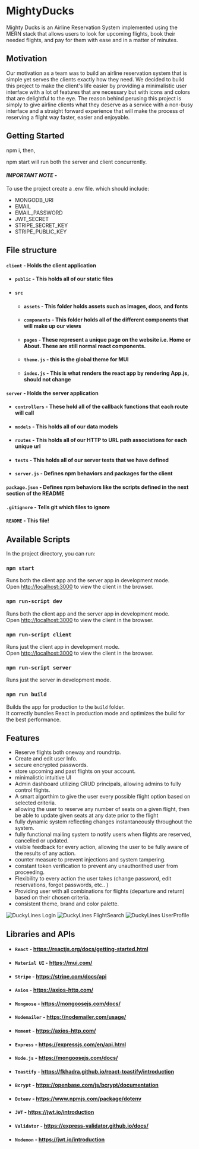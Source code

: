 
# MightyDucks

Mighty Ducks is an Airline Reservation System implemented using the MERN stack that allows users to look for upcoming flights, book their needed flights, and pay for them with ease and in a matter of minutes.


## Motivation

Our motivation as a team was to build an airline reservation system that is simple yet serves the clients exactly how they need. We decided to build this 
project to make the client's life easier by providing a minimalistic user interface with a lot of features that are necessary but with
icons and colors that are delightful to the eye. The reason behind perusing this project is simply to give airline clients what they deserve as a service with 
a non-busy interface and a straight forward experience that will make the process of reserving a flight way faster, easier and enjoyable.

## Getting Started
npm i, then,

npm start will run both the server and client concurrently.

#### _**IMPORTANT NOTE**_ - 
To use the project create a .env file. 
which should include:
- MONGODB_URI
- EMAIL
- EMAIL_PASSWORD 
- JWT_SECRET 
- STRIPE_SECRET_KEY
- STRIPE_PUBLIC_KEY 

## File structure
#### `client` - Holds the client application
- #### `public` - This holds all of our static files
- #### `src`
    - #### `assets` - This folder holds assets such as images, docs, and fonts
    - #### `components` - This folder holds all of the different components that will make up our views
    - #### `pages` - These represent a unique page on the website i.e. Home or About. These are still normal react components.
    - #### `theme.js` - this is the global theme for MUI
    - #### `index.js` - This is what renders the react app by rendering App.js, should not change
#### `server` - Holds the server application
- #### `controllers` - These hold all of the callback functions that each route will call
- #### `models` - This holds all of our data models
- #### `routes` - This holds all of our HTTP to URL path associations for each unique url
- #### `tests` - This holds all of our server tests that we have defined
- #### `server.js` - Defines npm behaviors and packages for the client
#### `package.json` - Defines npm behaviors like the scripts defined in the next section of the README
#### `.gitignore` - Tells git which files to ignore
#### `README` - This file!


## Available Scripts

In the project directory, you can run:


### `npm start`

Runs both the client app and the server app in development mode.<br>
Open [http://localhost:3000](http://localhost:3000) to view the client in the browser.

### `npm run-script dev`

Runs both the client app and the server app in development mode.<br>
Open [http://localhost:3000](http://localhost:3000) to view the client in the browser.

### `npm run-script client`

Runs just the client app in development mode.<br>
Open [http://localhost:3000](http://localhost:3000) to view the client in the browser.


### `npm run-script server`

Runs just the server in development mode.<br>


### `npm run build`

Builds the app for production to the `build` folder.<br>
It correctly bundles React in production mode and optimizes the build for the best performance.


## Features
- Reserve flights both oneway and roundtrip.
- Create and edit user Info.
- secure encrypted passwords.
- store upcoming and past flights on your account.
- minimalistic intuitive UI
- Admin dashboard utilizing CRUD principals, allowing admins to fully control flights.
- A smart algorthim to give the user every possible flight option based on selected criteria.
- allowing the user to reserve any number of seats on a given flight, then be able to update given seats at any date prior to the flight
- fully dynamic system reflecting changes instantaneously throughout the system.
- fully functional mailing system to notify users when flights are reserved, cancelled or updated.
- visible feedback for every action, allowing the user to be fully aware of the results of any action.
- counter measure to prevent injections and system tampering.
- constant token verification to prevent any unauthorithed user from proceeding.
- Flexibility to every action the user takes (change password, edit reservations, forgot passwords, etc.. )
- Providing user with all combinations for flights (departure and return) based on their chosen criteria.
- consistent theme, brand and color palette.


![DuckyLines Login](DL.png)
![DuckyLines FlightSearch](DL2.png)
![DuckyLines UserProfile](DL3.png)

## Libraries and APIs

- #### `React`        - https://reactjs.org/docs/getting-started.html
- #### `Material UI`  - https://mui.com/
- #### `Stripe`       - https://stripe.com/docs/api
- #### `Axios`	      - https://axios-http.com/
- #### `Mongoose`     - https://mongoosejs.com/docs/
- #### `Nodemailer`   - https://nodemailer.com/usage/         
- #### `Moment`	      - https://axios-http.com/
- #### `Express`      - https://expressjs.com/en/api.html
- #### `Node.js`      - https://mongoosejs.com/docs/
- #### `Toastify`     - https://fkhadra.github.io/react-toastify/introduction
- #### `Bcrypt`       - https://openbase.com/js/bcrypt/documentation
- #### `Dotenv`	      - https://www.npmjs.com/package/dotenv
- #### `JWT`          - https://jwt.io/introduction
- #### `Validator`    - https://express-validator.github.io/docs/
- #### `Nodemon`      - https://jwt.io/introduction
